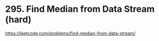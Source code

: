 # 295. Find Median from Data Stream (hard)

https://leetcode.com/problems/find-median-from-data-stream/
